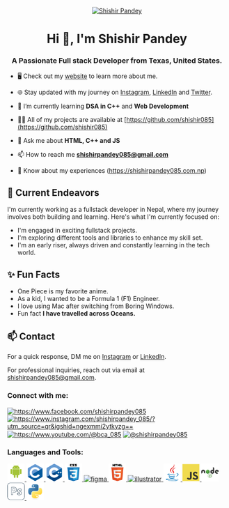 
<p align="center">
  <a href="https://www.shishirpandey085.com.np/" target="_blank" rel="noreferrer"><img src="https://res.cloudinary.com/damiv8olg/image/upload/v1704111823/my_design_portfolio_witmy4.png" alt="Shishir Pandey "></a>
</p>
<h1 align="center">Hi 👋, I'm Shishir Pandey</h1>
<h3 align="center">A Passionate Full stack Developer from Texas, United States.</h3>

- 🖥️ Check out my [website](https://www.shishirpandey085.com.np/) to learn more about me.

- 🌐 Stay updated with my journey on [Instagram](https://www.instagram.com/shishirpandey_085/), [LinkedIn](https://www.linkedin.com/in/shishirpandey085/) and [Twitter](https://twitter.com/shishir_085).



- 🌱 I’m currently learning **DSA in C++** and **Web Development**

- 👨‍💻 All of my projects are available at [https://github.com/shishir085](https://github.com/shishir085)

- 💬 Ask me about **HTML, C++ and JS**

- 📫 How to reach me **shishirpandey085@gmail.com**

- 📄 Know about my experiences (https://shishirpandey085.com.np)




## 🔭 Current Endeavors 

I'm currently working as a fullstack developer in Nepal, where my journey involves both building and learning. Here's what I'm currently focused on:

- I'm engaged in exciting fullstack projects.
- I'm exploring different tools and libraries to enhance my skill set.
- I'm an early riser, always driven and constantly learning in the tech world.

## ✨ Fun Facts 

- One Piece is my favorite anime.
- As a kid, I wanted to be a Formula 1 (F1) Engineer.
- I love using Mac after switching from Boring Windows.
- Fun fact **I have travelled across Oceans.**

## 📫 Contact

 For a quick response, DM me on [Instagram](https://www.instagram.com/shishirpandey_085/) or [LinkedIn](https://www.linkedin.com/in/shishirpandey085/). 
 
 For professional inquiries, reach out via email at [shishirpandey085@gmail.com](shishirpandey085@gmail.com). 


<h3 align="left">Connect with me:</h3>
<p align="left">
<a href="https://fb.com/shishirpandey085" target="blank"><img align="center" src="https://raw.githubusercontent.com/rahuldkjain/github-profile-readme-generator/master/src/images/icons/Social/facebook.svg" alt="https://www.facebook.com/shishirpandey085" height="30" width="40" /></a>
<a href="https://www.instagram.com/shishirpandey_085/?utm_source=qr&igshid=ngexmmi2ytkyzg==" target="blank"><img align="center" src="https://raw.githubusercontent.com/rahuldkjain/github-profile-readme-generator/master/src/images/icons/Social/instagram.svg" alt="https://www.instagram.com/shishirpandey_085/?utm_source=qr&igshid=ngexmmi2ytkyzg==" height="30" width="40" /></a>
<a href="https://www.youtube.com/c/https://www.youtube.com/@bca_085" target="blank"><img align="center" src="https://raw.githubusercontent.com/rahuldkjain/github-profile-readme-generator/master/src/images/icons/Social/youtube.svg" alt="https://www.youtube.com/@bca_085" height="30" width="40" /></a>
<a href="https://www.hackerrank.com/@shishirpandey085" target="blank"><img align="center" src="https://raw.githubusercontent.com/rahuldkjain/github-profile-readme-generator/master/src/images/icons/Social/hackerrank.svg" alt="@shishirpandey085" height="30" width="40" /></a>
</p>

<h3 align="left">Languages and Tools:</h3>
<p align="left"> <a href="https://developer.android.com" target="_blank" rel="noreferrer"> <img src="https://raw.githubusercontent.com/devicons/devicon/master/icons/android/android-original-wordmark.svg" alt="android" width="40" height="40"/> </a> <a href="https://www.cprogramming.com/" target="_blank" rel="noreferrer"> <img src="https://raw.githubusercontent.com/devicons/devicon/master/icons/c/c-original.svg" alt="c" width="40" height="40"/> </a> <a href="https://www.w3schools.com/cpp/" target="_blank" rel="noreferrer"> <img src="https://raw.githubusercontent.com/devicons/devicon/master/icons/cplusplus/cplusplus-original.svg" alt="cplusplus" width="40" height="40"/> </a> <a href="https://www.w3schools.com/css/" target="_blank" rel="noreferrer"> <img src="https://raw.githubusercontent.com/devicons/devicon/master/icons/css3/css3-original-wordmark.svg" alt="css3" width="40" height="40"/> </a> <a href="https://www.figma.com/" target="_blank" rel="noreferrer"> <img src="https://www.vectorlogo.zone/logos/figma/figma-icon.svg" alt="figma" width="40" height="40"/> </a> <a href="https://www.w3.org/html/" target="_blank" rel="noreferrer"> <img src="https://raw.githubusercontent.com/devicons/devicon/master/icons/html5/html5-original-wordmark.svg" alt="html5" width="40" height="40"/> </a> <a href="https://www.adobe.com/in/products/illustrator.html" target="_blank" rel="noreferrer"> <img src="https://www.vectorlogo.zone/logos/adobe_illustrator/adobe_illustrator-icon.svg" alt="illustrator" width="40" height="40"/> </a> <a href="https://www.java.com" target="_blank" rel="noreferrer"> <img src="https://raw.githubusercontent.com/devicons/devicon/master/icons/java/java-original.svg" alt="java" width="40" height="40"/> </a> <a href="https://developer.mozilla.org/en-US/docs/Web/JavaScript" target="_blank" rel="noreferrer"> <img src="https://raw.githubusercontent.com/devicons/devicon/master/icons/javascript/javascript-original.svg" alt="javascript" width="40" height="40"/> </a> <a href="https://nodejs.org" target="_blank" rel="noreferrer"> <img src="https://raw.githubusercontent.com/devicons/devicon/master/icons/nodejs/nodejs-original-wordmark.svg" alt="nodejs" width="40" height="40"/> </a> <a href="https://www.photoshop.com/en" target="_blank" rel="noreferrer"> <img src="https://raw.githubusercontent.com/devicons/devicon/master/icons/photoshop/photoshop-line.svg" alt="photoshop" width="40" height="40"/> </a> <a href="https://www.python.org" target="_blank" rel="noreferrer"> <img src="https://raw.githubusercontent.com/devicons/devicon/master/icons/python/python-original.svg" alt="python" width="40" height="40"/> </a> </p>
